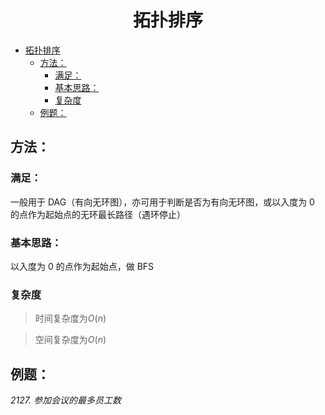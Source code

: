 <!--
 * @Description: 
 * @Author: shadow221213
 * @Date: 2023-11-01 13:56:45
 * @LastEditTime: 2023-11-14 18:59:32
-->
# <div align="center">拓扑排序</div>

<!-- TOC -->

- [拓扑排序](#拓扑排序)
  - [方法：](#方法)
    - [满足：](#满足)
    - [基本思路：](#基本思路)
    - [复杂度](#复杂度)
  - [例题：](#例题)

<!-- /TOC -->

## 方法：

### 满足：
一般用于 DAG（有向无环图），亦可用于判断是否为有向无环图，或以入度为 0 的点作为起始点的无环最长路径（遇环停止）

### 基本思路：
以入度为 0 的点作为起始点，做 BFS

### 复杂度
> 时间复杂度为$O(n)$

> 空间复杂度为$O(n)$

## 例题：
*2127. 参加会议的最多员工数*